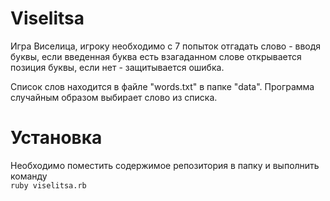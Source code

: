 # Viselitsa
Игра Виселица, игроку необходимо с 7 попыток отгадать слово - вводя буквы, если введенная буква есть взагаданном слове 
открывается позиция буквы, если нет - защитывается ошибка.

Список слов находится в файле "words.txt" в папке "data". Программа случайным образом выбирает слово из списка.

# Установка
Необходимо поместить содержимое репозитория в папку и выполнить команду<br>
`ruby viselitsa.rb`
